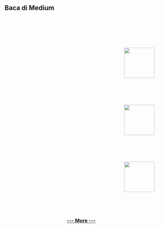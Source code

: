 ## Baca di Medium

<!--START_SECTION:medium-->

<div style="overflow-x:auto;">
<table style="width: 100%; border-collapse: collapse; color: white;">
  <tr>
    <th style="border: 1px solid white; padding: 10px;">Summary</th>
    <th style="border: 1px solid white; padding: 10px;">Thumbnail</th>
  </tr>
  <tr>
    <td style="border: 1px solid white; padding: 10px;"><h3><a href="https://medium.com/@dikaelsaputra/memahami-konsep-interface-dan-implementasinya-dalam-pemrograman-java-17ad4039398c?source=rss-272e0aace4a6------2" target="_blank" style="color: white; text-decoration: none;">Interface dan Implementasinya dalam Pemrograman Java</a></h3><p>Memahami Konsep Interface dan Implementasinya dalam Pemrograman JavaDalam dunia pemrograman Java, in...</p></td>
    <td style="border: 1px solid white; padding: 10px;"><img src="https://cdn-images-1.medium.com/max/750/0*yyQctNc5MEx_ABu2.png" alt="Post Image" style="width: 100px; height: auto;" /></td>
  </tr>
  <tr>
    <td style="border: 1px solid white; padding: 10px;"><h3><a href="https://medium.com/@dikaelsaputra/abstraksi-dan-kelas-abstrak-dalam-pemrograman-java-f616a1260c80?source=rss-272e0aace4a6------2" target="_blank" style="color: white; text-decoration: none;">Abstraksi dan Kelas Abstrak dalam Pemrograman Java</a></h3><p>Abstraksi adalah konsep penting dalam Object-Oriented Programming (OOP) yang digunakan untuk menyemb...</p></td>
    <td style="border: 1px solid white; padding: 10px;"><img src="https://cdn-images-1.medium.com/max/1024/0*jtXHqF46bz0owTNF.jpg" alt="Post Image" style="width: 100px; height: auto;" /></td>
  </tr>
  <tr>
    <td style="border: 1px solid white; padding: 10px;"><h3><a href="https://medium.com/@dikaelsaputra/polimorfisme-dalam-pemrograman-java-39890c0a08ea?source=rss-272e0aace4a6------2" target="_blank" style="color: white; text-decoration: none;">Polimorfisme dalam Pemrograman Java</a></h3><p>Polimorfisme adalah salah satu konsep penting dalam pemrograman berorientasi objek (OOP). Dalam Java...</p></td>
    <td style="border: 1px solid white; padding: 10px;"><img src="https://cdn-images-1.medium.com/max/750/0*wiVfPfcjZr6ZlMIq.png" alt="Post Image" style="width: 100px; height: auto;" /></td>
  </tr>
</table>
</div>

<!--END_SECTION:medium-->

<div align="center">
  
### [--- More ---](https://medium.com/@dikaelsaputra)

</div>
